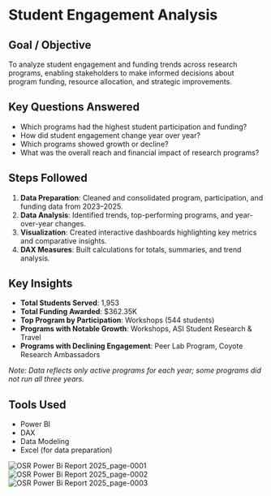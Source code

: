 # Student Engagement Analysis

## Goal / Objective
To analyze student engagement and funding trends across research programs, enabling stakeholders to make informed decisions about program funding, resource allocation, and strategic improvements.

## Key Questions Answered
- Which programs had the highest student participation and funding?  
- How did student engagement change year over year?  
- Which programs showed growth or decline?  
- What was the overall reach and financial impact of research programs?  

## Steps Followed
1. **Data Preparation**: Cleaned and consolidated program, participation, and funding data from 2023–2025.  
2. **Data Analysis**: Identified trends, top-performing programs, and year-over-year changes.  
3. **Visualization**: Created interactive dashboards highlighting key metrics and comparative insights.  
4. **DAX Measures**: Built calculations for totals, summaries, and trend analysis.  

## Key Insights
- **Total Students Served**: 1,953  
- **Total Funding Awarded**: $362.35K  
- **Top Program by Participation**: Workshops (544 students)  
- **Programs with Notable Growth**: Workshops, ASI Student Research & Travel  
- **Programs with Declining Engagement**: Peer Lab Program, Coyote Research Ambassadors  

*Note: Data reflects only active programs for each year; some programs did not run all three years.*  

## Tools Used
- Power BI  
- DAX  
- Data Modeling  
- Excel (for data preparation)

![OSR Power Bi Report 2025_page-0001](https://github.com/user-attachments/assets/f8caced9-bb32-4a71-95c7-49c57bff215f)
![OSR Power Bi Report 2025_page-0002](https://github.com/user-attachments/assets/191346aa-daa4-4bc8-b35d-6ea76f0a457e)
![OSR Power Bi Report 2025_page-0003](https://github.com/user-attachments/assets/1879d582-e23e-4b38-82a0-822057ebb07c)




